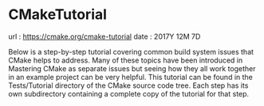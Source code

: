 # CMakeTutorial
url : https://cmake.org/cmake-tutorial
date : 2017Y 12M 7D


Below is a step-by-step tutorial covering common build system issues that CMake helps to address. Many of these topics have been introduced in Mastering CMake as separate issues but seeing how they all work together in an example project can be very helpful. This tutorial can be found in the Tests/Tutorial directory of the CMake source code tree. Each step has its own subdirectory containing a complete copy of the tutorial for that step.